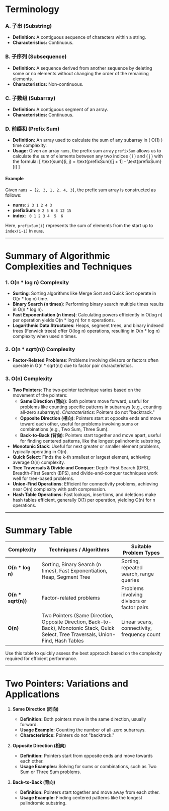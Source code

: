 # Terminology

### A. 子串 (Substring)
- **Definition:** A contiguous sequence of characters within a string.
- **Characteristics:** Continuous.

### B. 子序列 (Subsequence)
- **Definition:** A sequence derived from another sequence by deleting some or no elements without changing the order of the remaining elements.
- **Characteristics:** Non-continuous.

### C. 子数组 (Subarray)
- **Definition:** A contiguous segment of an array.
- **Characteristics:** Continuous.

### D. 前缀和 (Prefix Sum)
- **Definition:** An array used to calculate the sum of any subarray in \( O(1) \) time complexity.
- **Usage:** Given an array `nums`, the prefix sum array `prefixSum` allows us to calculate the sum of elements between any two indices \( i \) and \( j \) with the formula:
  \[
  \text{sum}(i, j) = \text{prefixSum}[j + 1] - \text{prefixSum}[i]
  \]

#### Example
Given `nums = [2, 3, 1, 2, 4, 3]`, the prefix sum array is constructed as follows:

- **nums**: `2 3 1 2 4 3`
- **prefixSum**: `0 2 5 6 8 12 15`
- **index**: ` 0 1 2 3 4  5  6`

Here, `prefixSum[i]` represents the sum of elements from the start up to `index(i-1)` in `nums`.

---

# Summary of Algorithmic Complexities and Techniques

### 1. **O(n * log n) Complexity**
- **Sorting**: Sorting algorithms like Merge Sort and Quick Sort operate in O(n * log n) time.
- **Binary Search (n times)**: Performing binary search multiple times results in O(n * log n).
- **Fast Exponentiation (n times)**: Calculating powers efficiently in O(log n) per operation yields O(n * log n) for n operations.
- **Logarithmic Data Structures**: Heaps, segment trees, and binary indexed trees (Fenwick trees) offer O(log n) operations, resulting in O(n * log n) complexity when used n times.

### 2. **O(n * sqrt(n)) Complexity**
- **Factor-Related Problems**: Problems involving divisors or factors often operate in O(n * sqrt(n)) due to factor pair characteristics.

### 3. **O(n) Complexity**
- **Two Pointers**: The two-pointer technique varies based on the movement of the pointers:
    - **Same Direction (同向)**: Both pointers move forward, useful for problems like counting specific patterns in subarrays (e.g., counting all-zero subarrays). *Characteristics*: Pointers do not "backtrack."
    - **Opposite Direction (相向)**: Pointers start at opposite ends and move toward each other, useful for problems involving sums or combinations (e.g., Two Sum, Three Sum).
    - **Back-to-Back (背向)**: Pointers start together and move apart, useful for finding centered patterns, like the longest palindromic substring.
- **Monotonic Stack**: Useful for next greater or smaller element problems, typically operating in O(n).
- **Quick Select**: Finds the k-th smallest or largest element, achieving average O(n) complexity.
- **Tree Traversals & Divide and Conquer**: Depth-First Search (DFS), Breadth-First Search (BFS), and divide-and-conquer techniques work well for tree-based problems.
- **Union-Find Operations**: Efficient for connectivity problems, achieving near O(n) complexity with path compression.
- **Hash Table Operations**: Fast lookups, insertions, and deletions make hash tables efficient, generally O(1) per operation, yielding O(n) for n operations.

---

# Summary Table

| Complexity       | Techniques / Algorithms                                   | Suitable Problem Types                     |
|------------------|-----------------------------------------------------------|--------------------------------------------|
| **O(n * log n)** | Sorting, Binary Search (n times), Fast Exponentiation, Heap, Segment Tree | Sorting, repeated search, range queries   |
| **O(n * sqrt(n))** | Factor-related problems                                 | Problems involving divisors or factor pairs |
| **O(n)**        | Two Pointers (Same Direction, Opposite Direction, Back-to-Back), Monotonic Stack, Quick Select, Tree Traversals, Union-Find, Hash Tables | Linear scans, connectivity, frequency count |

Use this table to quickly assess the best approach based on the complexity required for efficient performance.

---

# Two Pointers: Variations and Applications

1. **Same Direction (同向)**
    - **Definition:** Both pointers move in the same direction, usually forward.
    - **Usage Example:** Counting the number of all-zero subarrays.
    - **Characteristics:** Pointers do not "backtrack."

2. **Opposite Direction (相向)**
    - **Definition:** Pointers start from opposite ends and move towards each other.
    - **Usage Examples:** Solving for sums or combinations, such as Two Sum or Three Sum problems.

3. **Back-to-Back (背向)**
    - **Definition:** Pointers start together and move away from each other.
    - **Usage Example:** Finding centered patterns like the longest palindromic substring.
